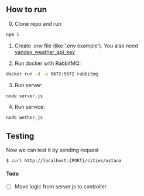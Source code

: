 
## How to run

0. Clone repo and run  
```sh
npm i
```

1. Create .env file (like '.env example'). You also need [yandex_weather_api_key](https://developer.tech.yandex.ru/services/18)

2. Run docker with RabbitMQ:  
```sh
docker run -d -p 5672:5672 rabbitmq
```  

3. Run server:  
```sh
node server.js
```  

4. Run service:  
```sh
node wether.js
```

## Testing
Now we can test it by sending request  
```
$ curl http://localhost:{PORT}/cities/astana
```


#### Todo
- [ ] Move logic from server.js to controller.
